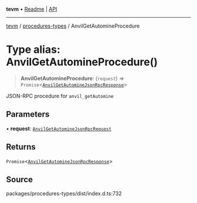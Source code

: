 **tevm** • [Readme](../../README.md) \| [API](../../modules.md)

***

[tevm](../../README.md) / [procedures-types](../README.md) / AnvilGetAutomineProcedure

# Type alias: AnvilGetAutomineProcedure()

> **AnvilGetAutomineProcedure**: (`request`) => `Promise`\<[`AnvilGetAutomineJsonRpcResponse`](AnvilGetAutomineJsonRpcResponse.md)\>

JSON-RPC procedure for `anvil_getAutomine`

## Parameters

• **request**: [`AnvilGetAutomineJsonRpcRequest`](AnvilGetAutomineJsonRpcRequest.md)

## Returns

`Promise`\<[`AnvilGetAutomineJsonRpcResponse`](AnvilGetAutomineJsonRpcResponse.md)\>

## Source

packages/procedures-types/dist/index.d.ts:732
